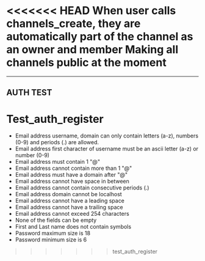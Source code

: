 <<<<<<< HEAD
When user calls channels_create, they are automatically part of the channel as an owner and member
Making all channels public at the moment
=======
---
AUTH TEST
---

# Test_auth_register

- Email address username, domain can only contain letters (a-z), numbers (0-9) and periods (.) are allowed.
- Email address first character of username must be an ascii letter (a-z) or number (0-9)
- Email address must contain 1 "@"
- Email address cannot contain more than 1 "@"
- Email address must have a domain after "@"
- Email address cannot have space in between
- Email address cannot contain consecutive periods (.)
- Email address domain cannot be localhost
- Email address cannot have a leading space
- Email address cannot have a trailing space
- Email address cannot exceed 254 characters
- None of the fields can be empty
- First and Last name does not contain symbols
- Password maximum size is 18
- Password minimum size is 6
>>>>>>> test_auth_register
